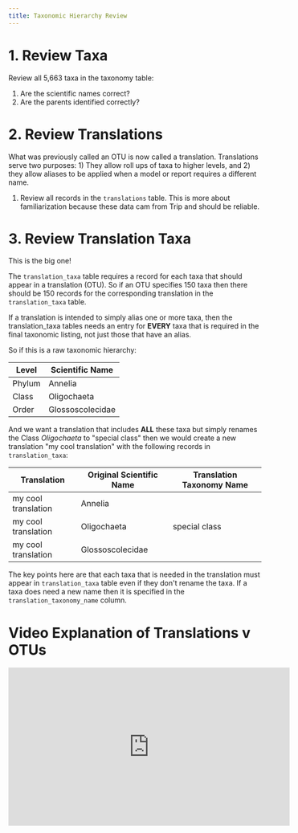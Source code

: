 ```yaml
---
title: Taxonomic Hierarchy Review
---
```


# 1. Review Taxa

Review all 5,663 taxa in the taxonomy table:

1. Are the scientific names correct?
1. Are the parents identified correctly?

# 2. Review Translations

What was previously called an OTU is now called a translation. Translations serve two purposes: 1) They allow roll ups of taxa to higher levels, and 2) they allow aliases to be applied when a model or report requires a different name.

1. Review all records in the `translations` table. This is more about familiarization because these data cam from Trip and should be reliable.

# 3. Review Translation Taxa

This is the big one! 

The `translation_taxa` table requires a record for each taxa that should appear in a translation (OTU). So if an OTU specifies 150 taxa then there should be 150 records for the corresponding translation in the `translation_taxa` table.

If a translation is intended to simply alias one or more taxa, then the translation_taxa tables needs an entry for **EVERY** taxa that is required in the final taxonomic listing, not just those that have an alias.

So if this is a raw taxonomic hierarchy:

| Level  | Scientific Name  |
| ------ | ---------------- |
| Phylum | Annelia          |
| Class  | Oligochaeta      |
| Order  | Glossoscolecidae |



And we want a translation that includes **ALL** these taxa but simply renames the Class *Oligochaeta* to "special class" then we would create a new translation "my cool translation" with the following records in `translation_taxa`:



| Translation         | Original Scientific Name | Translation Taxonomy Name |
| ------------------- | ------------------------ | ------------------------- |
| my cool translation | Annelia                  |                           |
| my cool translation | Oligochaeta              | special class             |
| my cool translation | Glossoscolecidae         |                           |

The key points here are that each taxa that is needed in the translation must appear in `translation_taxa` table even if they don't rename the taxa. If a taxa does need a new name then it is specified in the `translation_taxonomy_name` column.


# Video Explanation of Translations v OTUs

<div class="responsive-embed">
<iframe width="560" height="315" src="https://www.youtube.com/embed/hwBUAunurUw" frameborder="0" allow="autoplay; encrypted-media" allowfullscreen></iframe>
</div>
